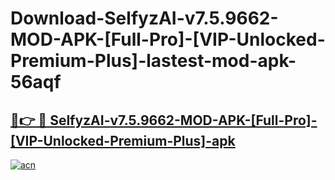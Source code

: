 # Download-SelfyzAI-v7.5.9662-MOD-APK-[Full-Pro]-[VIP-Unlocked-Premium-Plus]-lastest-mod-apk-56aqf

<h2><a href="https://apkcomod.com?title=SelfyzAI-v7.5.9662-MOD-APK-[Full-Pro]-[VIP-Unlocked-Premium-Plus]">🔗👉 🔴 SelfyzAI-v7.5.9662-MOD-APK-[Full-Pro]-[VIP-Unlocked-Premium-Plus]-apk </a></h2>

[![acn](https://github.com/user-attachments/assets/0f9c940e-d8b0-45ae-aac7-cd30a18b3e1c)](https://apkcomod.com?title=SelfyzAI-v7.5.9662-MOD-APK-[Full-Pro]-[VIP-Unlocked-Premium-Plus])
